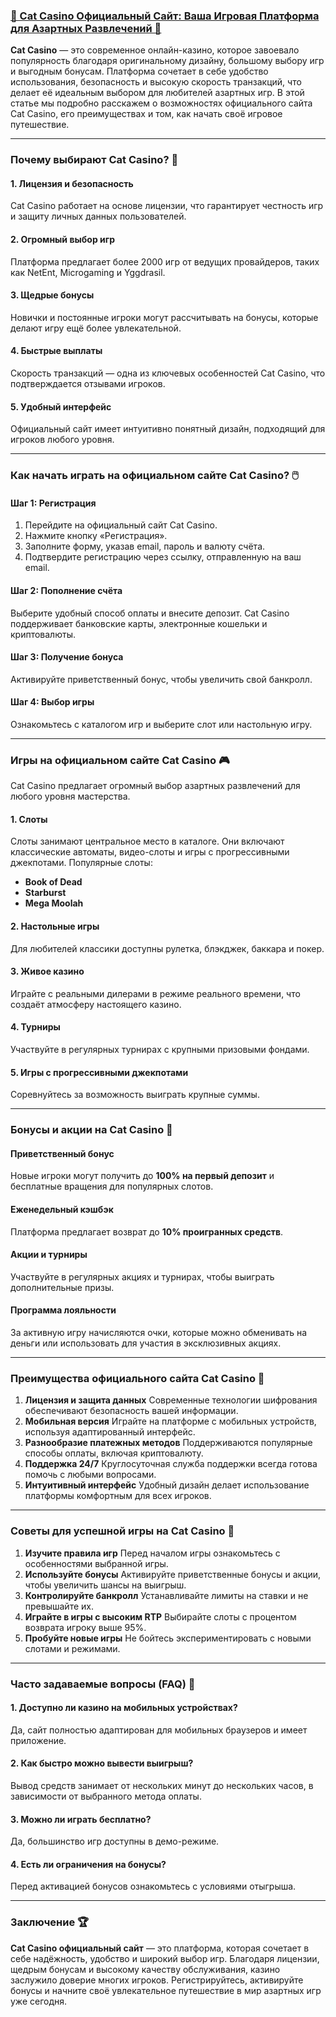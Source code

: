 ### [🐾 Cat Casino Официальный Сайт: Ваша Игровая Платформа для Азартных Развлечений 🎲](https://catchthecatthree.com/d1bfb4f94)

**Cat Casino** — это современное онлайн-казино, которое завоевало популярность благодаря оригинальному дизайну, большому выбору игр и выгодным бонусам. Платформа сочетает в себе удобство использования, безопасность и высокую скорость транзакций, что делает её идеальным выбором для любителей азартных игр. В этой статье мы подробно расскажем о возможностях официального сайта Cat Casino, его преимуществах и том, как начать своё игровое путешествие.

***

### Почему выбирают Cat Casino? 🎯

#### 1. Лицензия и безопасность

Cat Casino работает на основе лицензии, что гарантирует честность игр и защиту личных данных пользователей.

#### 2. Огромный выбор игр

Платформа предлагает более 2000 игр от ведущих провайдеров, таких как NetEnt, Microgaming и Yggdrasil.

#### 3. Щедрые бонусы

Новички и постоянные игроки могут рассчитывать на бонусы, которые делают игру ещё более увлекательной.

#### 4. Быстрые выплаты

Скорость транзакций — одна из ключевых особенностей Cat Casino, что подтверждается отзывами игроков.

#### 5. Удобный интерфейс

Официальный сайт имеет интуитивно понятный дизайн, подходящий для игроков любого уровня.

***

### Как начать играть на официальном сайте Cat Casino? 🖱️

#### Шаг 1: Регистрация

1. Перейдите на официальный сайт Cat Casino.
2. Нажмите кнопку «Регистрация».
3. Заполните форму, указав email, пароль и валюту счёта.
4. Подтвердите регистрацию через ссылку, отправленную на ваш email.

#### Шаг 2: Пополнение счёта

Выберите удобный способ оплаты и внесите депозит. Cat Casino поддерживает банковские карты, электронные кошельки и криптовалюты.

#### Шаг 3: Получение бонуса

Активируйте приветственный бонус, чтобы увеличить свой банкролл.

#### Шаг 4: Выбор игры

Ознакомьтесь с каталогом игр и выберите слот или настольную игру.

***

### Игры на официальном сайте Cat Casino 🎮

Cat Casino предлагает огромный выбор азартных развлечений для любого уровня мастерства.

#### 1. Слоты

Слоты занимают центральное место в каталоге. Они включают классические автоматы, видео-слоты и игры с прогрессивными джекпотами. Популярные слоты:

* **Book of Dead**
* **Starburst**
* **Mega Moolah**

#### 2. Настольные игры

Для любителей классики доступны рулетка, блэкджек, баккара и покер.

#### 3. Живое казино

Играйте с реальными дилерами в режиме реального времени, что создаёт атмосферу настоящего казино.

#### 4. Турниры

Участвуйте в регулярных турнирах с крупными призовыми фондами.

#### 5. Игры с прогрессивными джекпотами

Соревнуйтесь за возможность выиграть крупные суммы.

***

### Бонусы и акции на Cat Casino 🎁

#### Приветственный бонус

Новые игроки могут получить до **100% на первый депозит** и бесплатные вращения для популярных слотов.

#### Еженедельный кэшбэк

Платформа предлагает возврат до **10% проигранных средств**.

#### Акции и турниры

Участвуйте в регулярных акциях и турнирах, чтобы выиграть дополнительные призы.

#### Программа лояльности

За активную игру начисляются очки, которые можно обменивать на деньги или использовать для участия в эксклюзивных акциях.

***

### Преимущества официального сайта Cat Casino 🚀

1. **Лицензия и защита данных**
   Современные технологии шифрования обеспечивают безопасность вашей информации.
2. **Мобильная версия**
   Играйте на платформе с мобильных устройств, используя адаптированный интерфейс.
3. **Разнообразие платежных методов**
   Поддерживаются популярные способы оплаты, включая криптовалюту.
4. **Поддержка 24/7**
   Круглосуточная служба поддержки всегда готова помочь с любыми вопросами.
5. **Интуитивный интерфейс**
   Удобный дизайн делает использование платформы комфортным для всех игроков.

***

### Советы для успешной игры на Cat Casino 🔑

1. **Изучите правила игр**
   Перед началом игры ознакомьтесь с особенностями выбранной игры.
2. **Используйте бонусы**
   Активируйте приветственные бонусы и акции, чтобы увеличить шансы на выигрыш.
3. **Контролируйте банкролл**
   Устанавливайте лимиты на ставки и не превышайте их.
4. **Играйте в игры с высоким RTP**
   Выбирайте слоты с процентом возврата игроку выше 95%.
5. **Пробуйте новые игры**
   Не бойтесь экспериментировать с новыми слотами и режимами.

***

### Часто задаваемые вопросы (FAQ) 📝

#### 1. Доступно ли казино на мобильных устройствах?

Да, сайт полностью адаптирован для мобильных браузеров и имеет приложение.

#### 2. Как быстро можно вывести выигрыш?

Вывод средств занимает от нескольких минут до нескольких часов, в зависимости от выбранного метода оплаты.

#### 3. Можно ли играть бесплатно?

Да, большинство игр доступны в демо-режиме.

#### 4. Есть ли ограничения на бонусы?

Перед активацией бонусов ознакомьтесь с условиями отыгрыша.

***

### Заключение 🏆

**Cat Casino официальный сайт** — это платформа, которая сочетает в себе надёжность, удобство и широкий выбор игр. Благодаря лицензии, щедрым бонусам и высокому качеству обслуживания, казино заслужило доверие многих игроков. Регистрируйтесь, активируйте бонусы и начните своё увлекательное путешествие в мир азартных игр уже сегодня.
